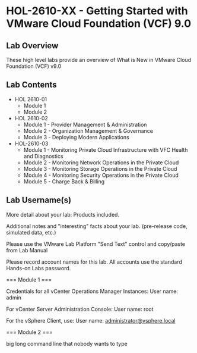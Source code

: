 # HOL-2610-XX - Getting Started with VMware Cloud Foundation (VCF) 9.0

## Lab Overview

These high level labs provide an overview of What is New in VMware Cloud Foundation (VCF) v9.0

## Lab Contents

- HOL 2610-01
  - Module 1
  - Module 2
- HOL 2610-02
  - Module 1 - Provider Management & Administration
  - Module 2 - Organization Management & Governance
  - Module 3 - Deploying Modern Applications
- HOL-2610-03
  - Module 1 - Monitoring Private Cloud Infrastructure with VFC Health and Diagnostics
  - Module 2 - Monitoring Network Operations in the Private Cloud
  - Module 3 - Monitoring Storage Operations in the Private Cloud
  - Module 4 - Monitoring Security Operations in the Private Cloud
  - Module 5 - Charge Back & Billing

## Lab Username(s)

More detail about your lab: Products included.

Additional notes and "interesting" facts about your lab. (pre-release code, simulated data, etc.)

Please use the VMware Lab Platform "Send Text" control and copy/paste from Lab Manual

Please record account names for this lab. All accounts use the standard Hands-on Labs password.

=== Module 1 ===

Credentials for all vCenter Operations Manager Instances:
User name: admin

For vCenter Server Administration Console:
User name: root

For the vSphere Client, use:
User name: administrator@vsphere.local

=== Module 2 ===

big long command line that nobody wants to type

